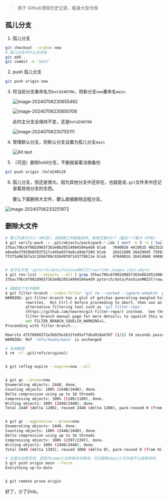 > 用于 Github清除历史记录，瘦身大型仓库

## 孤儿分支

1. 孤儿分支

```bash
git checkout --orphan new
# 孤儿分支中什么也没有
git add .
git commit -m 'init'
```

2. push 孤儿分支

```bash
git push origin new
```

3. 将当前分支重命名为`hold240706`，将新分支`new`重命名`main`.
   
    ![image-20240706230655462](https://cdn.jsdelivr.net/gh/sword4869/pic1@main/images/202407062306513.png)

    ![image-20240706230650108](https://cdn.jsdelivr.net/gh/sword4869/pic1@main/images/202407062306160.png)
    
    此时主分支会保持不变，还是`hold240706`
    
    ![image-20240706230755111](https://cdn.jsdelivr.net/gh/sword4869/pic1@main/images/202407062307161.png)


4. 管理默认分支，将默认分支设置为孤儿分支`main`

    ![Alt text](https://cdn.jsdelivr.net/gh/sword4869/pic1@main/images/202406231908689.png)

5. （可选）删除hold分支，不删就留着当做备份

```bash
git push origin :hold240128
```

6. 孤儿分支，但还是很大。因为其他分支中还存在，也就是说`.git`文件夹中还记录着其他分支的东西。

   要么下面删除大文件，要么直接删除远程分支。


![image-20240706233251972](https://cdn.jsdelivr.net/gh/sword4869/pic1@main/images/202407062332044.png)

## 删除大文件



```bash
# 第三列表示大小（单位B），按照第三列数值排序，取尾巴展示3个（最后一个最大 47MB）
$ git verify-pack -v .git/objects/pack/pack-*.idx | sort -k 3 -n | tail -3
37bac79bc6f002d965f363e0b20514904504a4d9 blob   7840016 4419835 40235285
e6ee0e37929b03937517cd45e65f4e8ca9de720d blob   26421880 26429945 75503520
ff2f5a96367a3c1656f09c93649f07143ff8b11e blob   47040016 26414660 49088860


# 显示名字是 'pytorch/data/FashionMNIST/raw/t10k-images-idx3-ubyte'
$ git rev-list --objects --all | grep 37bac79bc6f002d965f363e0b20514904504a4d9
37bac79bc6f002d965f363e0b20514904504a4d9 pytorch/data/FashionMNIST/raw/t10k-images-idx3-ubyte

# 根据这个名字删除
$ git filter-branch --index-filter 'git rm --cached --ignore-unmatch  pytorch/data/FashionMNIST/raw/t10k-images-idx3-ubyte'
WARNING: git-filter-branch has a glut of gotchas generating mangled history
         rewrites.  Hit Ctrl-C before proceeding to abort, then use an
         alternative filtering tool such as 'git filter-repo'
         (https://github.com/newren/git-filter-repo/) instead.  See the
         filter-branch manual page for more details; to squelch this warning,
         set FILTER_BRANCH_SQUELCH_WARNING=1.
Proceeding with filter-branch...

Rewrite d7576968372e3b929a1631fe95ef7dba910ab76f (1/1) (0 seconds passed, remaining 0 predicted)    
WARNING: Ref 'refs/heads/main' is unchanged

# 本地删除
$ rm -rf .git/refs/original/


$ git reflog expire --expire=now --all


$ git gc --prune=now
Enumerating objects: 2440, done.
Counting objects: 100% (2440/2440), done.
Delta compression using up to 16 threads
Compressing objects: 100% (1189/1189), done.
Writing objects: 100% (2440/2440), done.
Total 2440 (delta 1208), reused 2440 (delta 1208), pack-reused 0 (from 0)


$ git gc --aggressive --prune=now
Enumerating objects: 2440, done.
Counting objects: 100% (2440/2440), done.
Delta compression using up to 16 threads
Compressing objects: 100% (2397/2397), done.
Writing objects: 100% (2440/2440), done.
Total 2440 (delta 1303), reused 1068 (delta 0), pack-reused 0 (from 0)

# 这里对远程无效，是因为commit没有做任何修改，仅仅删除obejct文件是不认做修改的。
$ git push origin main --force
Everything up-to-date


$ git remote prune origin
```

好了，少了2mb。

